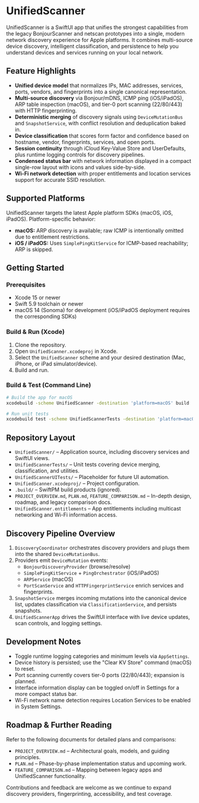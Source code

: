 # UnifiedScanner

UnifiedScanner is a SwiftUI app that unifies the strongest capabilities from the legacy BonjourScanner and netscan prototypes into a single, modern network discovery experience for Apple platforms. It combines multi-source device discovery, intelligent classification, and persistence to help you understand devices and services running on your local network.

## Feature Highlights
- **Unified device model** that normalizes IPs, MAC addresses, services, ports, vendors, and fingerprints into a single canonical representation.
- **Multi-source discovery** via Bonjour/mDNS, ICMP ping (iOS/iPadOS), ARP table inspection (macOS), and tier-0 port scanning (22/80/443) with HTTP fingerprinting.
- **Deterministic merging** of discovery signals using `DeviceMutationBus` and `SnapshotService`, with conflict resolution and deduplication baked in.
- **Device classification** that scores form factor and confidence based on hostname, vendor, fingerprints, services, and open ports.
- **Session continuity** through iCloud Key-Value Store and UserDefaults, plus runtime logging controls for discovery pipelines.
- **Condensed status bar** with network information displayed in a compact single-row layout with icons and values side-by-side.
- **Wi-Fi network detection** with proper entitlements and location services support for accurate SSID resolution.

## Supported Platforms
UnifiedScanner targets the latest Apple platform SDKs (macOS, iOS, iPadOS). Platform-specific behavior:
- **macOS:** ARP discovery is available; raw ICMP is intentionally omitted due to entitlement restrictions.
- **iOS / iPadOS:** Uses `SimplePingKitService` for ICMP-based reachability; ARP is skipped.

## Getting Started
### Prerequisites
- Xcode 15 or newer
- Swift 5.9 toolchain or newer
- macOS 14 (Sonoma) for development (iOS/iPadOS deployment requires the corresponding SDKs)

### Build & Run (Xcode)
1. Clone the repository.
2. Open `UnifiedScanner.xcodeproj` in Xcode.
3. Select the `UnifiedScanner` scheme and your desired destination (Mac, iPhone, or iPad simulator/device).
4. Build and run.

### Build & Test (Command Line)
```bash
# Build the app for macOS
xcodebuild -scheme UnifiedScanner -destination 'platform=macOS' build

# Run unit tests
xcodebuild test -scheme UnifiedScannerTests -destination 'platform=macOS'
```

## Repository Layout
- `UnifiedScanner/` – Application source, including discovery services and SwiftUI views.
- `UnifiedScannerTests/` – Unit tests covering device merging, classification, and utilities.
- `UnifiedScannerUITests/` – Placeholder for future UI automation.
- `UnifiedScanner.xcodeproj/` – Project configuration.
- `.build/` – SwiftPM build products (ignored).
- `PROJECT_OVERVIEW.md`, `PLAN.md`, `FEATURE_COMPARISON.md` – In-depth design, roadmap, and legacy comparison docs.
- `UnifiedScanner.entitlements` – App entitlements including multicast networking and Wi-Fi information access.

## Discovery Pipeline Overview
1. `DiscoveryCoordinator` orchestrates discovery providers and plugs them into the shared `DeviceMutationBus`.
2. Providers emit `DeviceMutation` events:
   - `BonjourDiscoveryProvider` (browse/resolve)
   - `SimplePingKitService` + `PingOrchestrator` (iOS/iPadOS)
   - `ARPService` (macOS)
   - `PortScanService` and `HTTPFingerprintService` enrich services and fingerprints.
3. `SnapshotService` merges incoming mutations into the canonical device list, updates classification via `ClassificationService`, and persists snapshots.
4. `UnifiedScannerApp` drives the SwiftUI interface with live device updates, scan controls, and logging settings.

## Development Notes
- Toggle runtime logging categories and minimum levels via `AppSettings`.
- Device history is persisted; use the "Clear KV Store" command (macOS) to reset.
- Port scanning currently covers tier-0 ports (22/80/443); expansion is planned.
- Interface information display can be toggled on/off in Settings for a more compact status bar.
- Wi-Fi network name detection requires Location Services to be enabled in System Settings.

## Roadmap & Further Reading
Refer to the following documents for detailed plans and comparisons:
- `PROJECT_OVERVIEW.md` – Architectural goals, models, and guiding principles.
- `PLAN.md` – Phase-by-phase implementation status and upcoming work.
- `FEATURE_COMPARISON.md` – Mapping between legacy apps and UnifiedScanner functionality.

Contributions and feedback are welcome as we continue to expand discovery providers, fingerprinting, accessibility, and test coverage.
